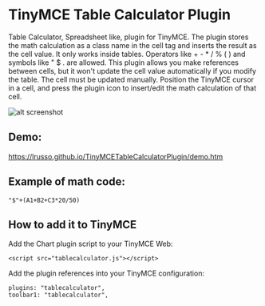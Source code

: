 # TinyMCE Table Calculator Plugin

Table Calculator, Spreadsheet like, plugin for TinyMCE. The plugin stores the math calculation as a class name in the cell tag and inserts the result as the cell value. It only works inside tables. Operators like + - * / % ( ) and symbols like " $ . are allowed. This plugin allows you make references between cells, but it won't update the cell value automatically if you modify the table. The cell must be updated manually. Position the TinyMCE cursor in a cell, and press the plugin icon to insert/edit the math calculation of that cell.

![alt screenshot](https://raw.githubusercontent.com/lrusso/TinyMCETableCalculatorPlugin/master/tablecalculator.png)

## Demo:

https://lrusso.github.io/TinyMCETableCalculatorPlugin/demo.htm

## Example of math code:

```
"$"+(A1+B2+C3*20/50)
```

## How to add it to TinyMCE

Add the Chart plugin script to your TinyMCE Web:
```
<script src="tablecalculator.js"></script> 
```

Add the plugin references into your TinyMCE configuration:
```
plugins: "tablecalculator",
toolbar1: "tablecalculator",
```
